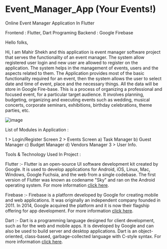 # Event_Manager_App (Your Events!)

Online Event Manager Application In Flutter 

Frontend : Flutter, Dart Programing
Backend : Google Firebase

Hello folks,

Hi, I am Mahir Shekh and this application is event manager software project that serves the functionality of an event manager. The system allow registered user login and new user are allowed to register on the application. The system helps in the management of events, users and the aspects related to them. The Application provides most of the basic functionality required for an event, then the system allows the user to select date and time of event, place and the necessary things. All the data will be store in Google Fire-base. This is a process of organizing a professional and focused event, for a particular target audience. It involves planning, budgeting, organizing and executing events such as wedding, musical concerts, corporate seminars, exhibitions, birthday celebrations, theme parties, etc.


![image](https://user-images.githubusercontent.com/72331249/115496556-8a545780-a287-11eb-8958-672e66373726.png)

List of Modules in Application : 

1 > Login/Register Screen 
2 > Events Screen
    a) Task Manager 
    b) Guest Manager
    c) Budget Manager
    d) Vendors Manager
3 > User Info.

Tools & Technology  Used In Project :

Flutter :-  Flutter is an open-source UI software development kit created by Google. It is used to develop applications for Android, iOS, Linux, Mac, Windows, Google Fuchsia, and the web from a single codebase. The first version of Flutter was known as codename "Sky" and ran on the Android operating system. For more information [click here](https://flutter.dev/).

Firebase :-  Firebase is a platform developed by Google for creating mobile and web applications. It was originally an independent company founded in 2011. In 2014, Google acquired the platform and it is now their flagship offering for app development. For more information [click here](https://firebase.google.com/).

Dart :-  Dart is a programming language designed for client development, such as for the web and mobile apps. It is developed by Google and can also be used to build server and desktop applications. Dart is an object-oriented, class-based, garbage-collected language with C-style syntax. For more information [click here](https://dart.dev/).

